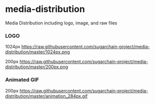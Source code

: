 # media-distribution
Media Distribution including logo, image, and raw files

### LOGO

1024px https://raw.githubusercontent.com/sugarchain-project/media-distribution/master/1024px.png

200px https://raw.githubusercontent.com/sugarchain-project/media-distribution/master/200px.png

### Animated GIF

200px https://raw.githubusercontent.com/sugarchain-project/media-distribution/master/animation_284px.gif

